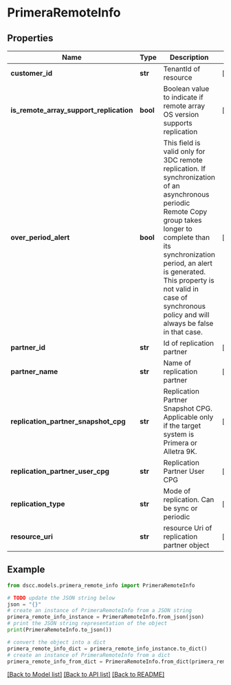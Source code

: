 # PrimeraRemoteInfo


## Properties

Name | Type | Description | Notes
------------ | ------------- | ------------- | -------------
**customer_id** | **str** | TenantId of resource | [optional] 
**is_remote_array_support_replication** | **bool** | Boolean value to indicate if remote array OS version supports replication | [optional] 
**over_period_alert** | **bool** | This field is valid only for 3DC remote replication. If synchronization of an asynchronous periodic Remote Copy group takes longer to complete than its synchronization period, an alert is generated. This property is not valid in case of synchronous policy and will always be false in that case. | [optional] 
**partner_id** | **str** | Id of replication partner | [optional] 
**partner_name** | **str** | Name of replication partner | [optional] 
**replication_partner_snapshot_cpg** | **str** | Replication Partner Snapshot CPG. Applicable only if the target system is Primera or Alletra 9K. | [optional] 
**replication_partner_user_cpg** | **str** | Replication Partner User CPG | [optional] 
**replication_type** | **str** | Mode of replication. Can be sync or periodic | [optional] 
**resource_uri** | **str** | resource Uri of replication partner object | [optional] 

## Example

```python
from dscc.models.primera_remote_info import PrimeraRemoteInfo

# TODO update the JSON string below
json = "{}"
# create an instance of PrimeraRemoteInfo from a JSON string
primera_remote_info_instance = PrimeraRemoteInfo.from_json(json)
# print the JSON string representation of the object
print(PrimeraRemoteInfo.to_json())

# convert the object into a dict
primera_remote_info_dict = primera_remote_info_instance.to_dict()
# create an instance of PrimeraRemoteInfo from a dict
primera_remote_info_from_dict = PrimeraRemoteInfo.from_dict(primera_remote_info_dict)
```
[[Back to Model list]](../README.md#documentation-for-models) [[Back to API list]](../README.md#documentation-for-api-endpoints) [[Back to README]](../README.md)


